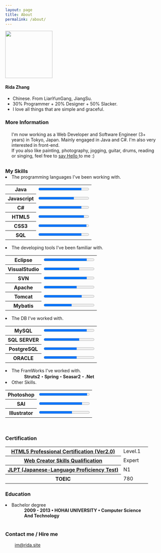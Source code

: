 ```yaml
---
layout: page
title: About
permalink: /about/
---
```

<div class="about-main">
<img src="../images/me-sketch.png" class="image-right" style="width:150px" alt="">
<div class="box-right">
	<h4>Rida Zhang</h4>
<ul>
<li>Chinese. From LianYunGang, JiangSu.</li>
<li>30% Programmer + 20% Designer + 50% Slacker.</li>
<li>I love all things that are simple and graceful.</li>
</ul>
</div>
</div>

### More Information 

<p style="margin: 20px 15px 30px 20px;">I'm now working as a Web Developer and Software Engineer (3+ years) in Tokyo, Japan. Mainly engaged in Java and C#. I'm also very interested in front-end.  <br>
If you also like painting, photography, jogging, guitar, drums, reading or singing, feel free to <a href="#contact">say Hello </a> to me :)</p>

<h3 style="margin-bottom:0px;">My Skills</h3>
<li class="tableli">The programming languages I've been working with.</li>
<table class="normal">
	<tbody>
	<tr>
		<th>Java</th>
		<td><progress value="85" max="100"/></td>
	</tr>
	<tr>
		<th>Javascript</th>
		<td><progress value="70" max="100"/></td>
	</tr>
	<tr>
		<th>C#</th>
		<td><progress value="85" max="100"/></td>
	</tr>
	<tr>
		<th>HTML5</th>
		<td><progress value="90" max="100"/></td>
	</tr>
	<tr>
		<th>CSS3</th>
		<td><progress value="95" max="100"/></td>
	</tr>
	<tr>
		<th>SQL</th>
		<td><progress value="85" max="100"/></td>
	</tr>
	</tbody>
</table>
<li class="tableli">The developing tools I've been familiar with.</li>
<table class="normal">
	<tbody>
	<tr>
		<th>Eclipse</th>
		<td><progress value="85" max="100"/></td>
	</tr>
	<tr>
		<th>VisualStudio</th>
		<td><progress value="70" max="100"/></td>
	</tr>
	<tr>
		<th>SVN</th>
		<td><progress value="85" max="100"/></td>
	</tr>
	<tr>
		<th>Apache</th>
		<td><progress value="65" max="100"/></td>
	</tr>
	<tr>
		<th>Tomcat</th>
		<td><progress value="75" max="100"/></td>
	</tr>
	<tr>
		<th>Mybatis</th>
		<td><progress value="55" max="100"/></td>
	</tr> 
	</tbody>
</table> 
<li class="tableli">The DB I've worked with.</li>
<table class="normal">
	<tbody>
	<tr>
		<th>MySQL</th>
		<td><progress value="85" max="100"/></td>
	</tr>
	<tr>
		<th>SQL SERVER</th>
		<td><progress value="70" max="100"/></td>
	</tr>
	<tr>
		<th>PostgreSQL</th>
		<td><progress value="65" max="100"/></td>
	</tr>
	<tr>
		<th>ORACLE</th>
		<td><progress value="65" max="100"/></td>
	</tr> 
	</tbody>
</table>
<li class="tableli">The FramWorks I've worked with.</li> 
<p style="margin: 0 60px;"><strong>Struts2・Spring・Seasar2・.Net</strong></p>

<li class="tableli">Other Skills.</li>
<table class="normal">
	<tbody>
	<tr>
		<th>Photoshop</th>
		<td><progress value="95" max="100"/></td>
	</tr>
	<tr>
		<th>SAI</th>
		<td><progress value="85" max="100"/></td>
	</tr>
	<tr>
		<th>Illustrator</th>
		<td><progress value="65" max="100"/></td>
	</tr> 
	</tbody>
</table>
<br>

### Certification

<table class="certification normal">
	<tbody>
	<tr>
		<th><a href="http://html5exam.jp/">HTML5 Professional Certification (Ver2.0)</a></th>
		<td>Level.1 </td>
		<td style="background: url(../images/certi/lv1.gif) left no-repeat; background-size:25px 25px;"></td>
	</tr>
	<tr>
		<th><a href="http://www.sikaku.gr.jp/web/wc/ind/about/">Web Creator Skills Qualification</a></th>
		<td>Expert</td>
		<td style="background: url(../images/certi/webexpert.jpeg) left no-repeat; background-size:25px 25px;"></td>
	</tr>
	<tr>
		<th><a href="http://www.jlpt.jp/e/index.html">JLPT (Japanese-Language Proficiency Test)</a></th>
		<td>N1</td>
	</tr> 
	<tr>
		<th>TOEIC</th>
		<td>780</td>
	</tr>
	</tbody>
</table>

### Education
<li class="tableli">Bachelor degree</li>
<p style="margin: 0 60px;"><strong>2009 - 2013 • HOHAI UNIVERSITY • Computer Science And Technology</strong></p>

<br>
<h3 id="contact"> Contact me / Hire me </h3>
<a style="padding-left: 30px;" href="mailto:im@rida.site">im@rida.site</a>

